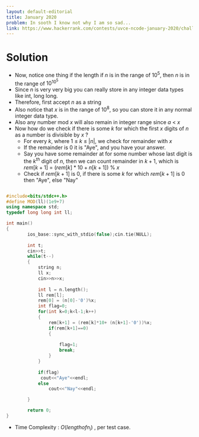 ```yaml
---
layout: default-editorial
title: January 2020
problem: In sooth I know not why I am so sad...
link: https://www.hackerrank.com/contests/uvce-ncode-january-2020/challenges/antonio-is-melancholic
---
```

# Solution

* Now, notice one thing if the length if $n$ is in the range of $10^5$, then $n$ is in the range of $10^{10^5}$
* Since $n$ is very very big you can really store in any integer data types like int, long long.
* Therefore, first accept $n$ as a string
* Also notice that $x$ is in the range of $10^8$, so you can store it in any normal integer data type.
* Also any number mod $x$ will also remain in integer range since $a%x$ $<$ $x$
* Now how do we check if there is some $k$ for which the first $x$ digits of $n$ as a number is divisible by $x$ ?
  * For every $k$, where $1$ $\le$ $k$ $\le$ |$n$|, we check for remainder with $x$
   * If the remainder is $0$ it is "Aye", and you have your answer.
   * Say you have some remainder at for some number whose last digit is the $k^{th}$ digit of $n$, then we can count remainder in $k+1$, which is
     $rem[k+1]$ = $(rem[k]*10+ n[k+1])$ % $x$ 
   * Check if $rem[k+1]$ is $0$, if there is some $k$ for which $rem[k+1]$ is $0$ then "Aye", else "Nay"  
   


~~~cpp

#include<bits/stdc++.h>
#define MOD(ll)(1e9+7)
using namespace std;
typedef long long int ll;

int main()
{
        ios_base::sync_with_stdio(false);cin.tie(NULL);
        
        int t;
        cin>>t;
        while(t--)
        {
            string n;
            ll x;
            cin>>n>>x;
            
            int l = n.length();
            ll rem[l];
            rem[0] = (n[0]-'0')%x;
            int flag=0;
            for(int k=0;k<l-1;k++)
            {
                rem[k+1] = (rem[k]*10+ (n[k+1]-'0'))%x;
                if(rem[k+1]==0)
                {
                    
                    flag=1;
                    break;
                }
            }
            
            if(flag)
             cout<<"Aye"<<endl;
            else
                cout<<"Nay"<<endl;

        }

        return 0;
}


~~~

* Time Complexity : $O(length of n_i)$ , per test case.
